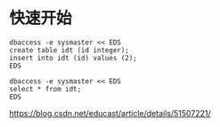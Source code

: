 # 快速开始

```纯文本
dbaccess -e sysmaster << EDS
create table idt (id integer);
insert into idt (id) values (2);
EDS

```

```纯文本
dbaccess -e sysmaster << EDS
select * from idt;
EDS

```

<https://blog.csdn.net/educast/article/details/51507221/>
